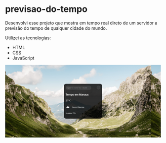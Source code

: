 # previsao-do-tempo
<p>Desenvolvi esse projeto que mostra em tempo real direto de um servidor a previsão do tempo de qualquer cidade do mundo.</p>

<p>Utilizei as tecnologias:

 - HTML
 - CSS
 - JavaScript
 </p>
 
 <img src="https://raw.githubusercontent.com/Thiagogssx/aplicacao-previsao-do-tempo/e1bd21f0b8cb7ca762a3df0bf2396cabbc435204/assets/DevPrevisao.png">
